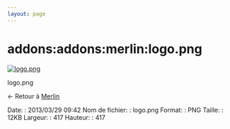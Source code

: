 ```yaml
---
layout: page
---
```


addons:addons:merlin:logo.png
=============================

[![logo.png](../../..//assets/media/addons/addons/merlin/logo.png@cache=&w=417&h=417 "logo.png")](../../..//assets/media/addons/addons/merlin/logo.png@cache= "Afficher le fichier original")

logo.png

← Retour à
[Merlin](../../../../addons/merlin.html "nagios:addons:merlin")

Date:
:   2013/03/29 09:42
Nom de fichier:
:   logo.png
Format:
:   PNG
Taille:
:   12KB
Largeur:
:   417
Hauteur:
:   417

